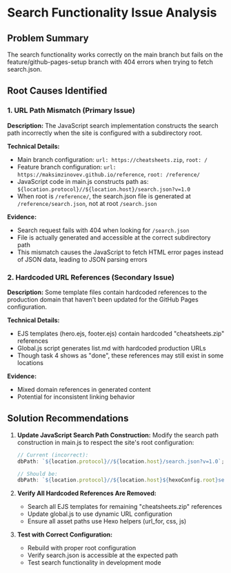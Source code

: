 # Search Functionality Issue Analysis

## Problem Summary

The search functionality works correctly on the main branch but fails on the feature/github-pages-setup branch with 404 errors when trying to fetch search.json.

## Root Causes Identified

### 1. URL Path Mismatch (Primary Issue)

**Description:** The JavaScript search implementation constructs the search path incorrectly when the site is configured with a subdirectory root.

**Technical Details:**

- Main branch configuration: `url: https://cheatsheets.zip`, `root: /`
- Feature branch configuration: `url: https://maksimzinovev.github.io/reference`, `root: /reference/`
- JavaScript code in main.js constructs path as: `${location.protocol}//${location.host}/search.json?v=1.0`
- When root is `/reference/`, the search.json file is generated at `/reference/search.json`, not at root `/search.json`

**Evidence:**

- Search request fails with 404 when looking for `/search.json`
- File is actually generated and accessible at the correct subdirectory path
- This mismatch causes the JavaScript to fetch HTML error pages instead of JSON data, leading to JSON parsing errors

### 2. Hardcoded URL References (Secondary Issue)

**Description:** Some template files contain hardcoded references to the production domain that haven't been updated for the GitHub Pages configuration.

**Technical Details:**

- EJS templates (hero.ejs, footer.ejs) contain hardcoded "cheatsheets.zip" references
- Global.js script generates list.md with hardcoded production URLs
- Though task 4 shows as "done", these references may still exist in some locations

**Evidence:**

- Mixed domain references in generated content
- Potential for inconsistent linking behavior

## Solution Recommendations

1. **Update JavaScript Search Path Construction:**
   Modify the search path construction in main.js to respect the site's root configuration:

   ```javascript
   // Current (incorrect):
   dbPath: `${location.protocol}//${location.host}/search.json?v=1.0`;

   // Should be:
   dbPath: `${location.protocol}//${location.host}${hexoConfig.root}search.json?v=1.0`;
   ```

2. **Verify All Hardcoded References Are Removed:**
   - Search all EJS templates for remaining "cheatsheets.zip" references
   - Update global.js to use dynamic URL configuration
   - Ensure all asset paths use Hexo helpers (url_for, css, js)

3. **Test with Correct Configuration:**
   - Rebuild with proper root configuration
   - Verify search.json is accessible at the expected path
   - Test search functionality in development mode
